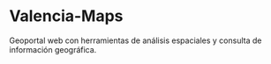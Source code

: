 # Valencia-Maps
Geoportal web con herramientas de análisis espaciales y consulta de información geográfica.
